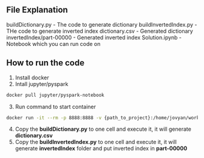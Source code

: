 ## File Explanation 
buildDictionary.py - The code to generate dictionary 
buildInvertedIndex.py - THe code to generate inverted index
dictionary.csv - Generated dictionary
invertedIndex/part-00000 - Generated inverted index
Solution.ipynb - Notebook which you can run code on

## How to run the code
1. Install docker
2. Intall jupyter/pyspark
```bash
docker pull jupyter/pyspark-notebook
```
3. Run command to start container
```bash
docker run -it --rm -p 8888:8888 -v {path_to_project}:/home/jovyan/work jupyter/pyspark-notebook
```
4. Copy the **buildDictionary.py** to one cell and execute it, it will generate **dictionary.csv**
5. Copy the **buildInvertedIndex.py** to one cell and execute it, it will generate **invertedIndex** folder and put inverted index in **part-00000**
